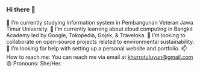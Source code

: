 ### Hi there 👋

🔭 I’m currently studying information system in Pembangunan Veteran Jawa Timur University.
🌱 I’m currently learning about cloud computing in Bangkit Academy Ied by Google, Tokopedia, Gojek, & Traveloka.
👯 I’m looking to collaborate on open-source projects related to environmental sustainability.
🤔 I’m looking for help with setting up a personal website and portfolio.
📫 How to reach me: You can reach me via email at khurrotuluyun@gmail.com
😄 Pronouns: She/Her.
